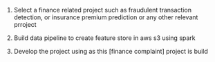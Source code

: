 1. Select a finance related project such as fraudulent transaction detection, or insurance premium prediction or any other relevant prroject

2. Build data pipeline to create feature store in aws s3 using spark

3. Develop the project using as this [finance complaint] project is build